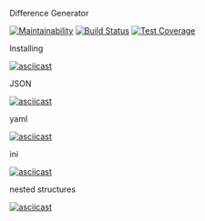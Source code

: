 Difference Generator

[![Maintainability](https://api.codeclimate.com/v1/badges/ecb4a6b33e93057fc93e/maintainability)](https://codeclimate.com/github/Xoxxloma/frontend-project-lvl2/maintainability)
[![Build Status](https://travis-ci.org/Xoxxloma/frontend-project-lvl2.svg?branch=master)](https://travis-ci.org/Xoxxloma/frontend-project-lvl2)
[![Test Coverage](https://api.codeclimate.com/v1/badges/ecb4a6b33e93057fc93e/test_coverage)](https://codeclimate.com/github/Xoxxloma/frontend-project-lvl2/test_coverage)

Installing

[![asciicast](https://asciinema.org/a/9qKMuH3BVykfEGIeBBgb0GNUH.svg)](https://asciinema.org/a/9qKMuH3BVykfEGIeBBgb0GNUH)

JSON

[![asciicast](https://asciinema.org/a/EaB7LFYdrhn7jEh2sqoPF6r3d.svg)](https://asciinema.org/a/EaB7LFYdrhn7jEh2sqoPF6r3d)

yaml

[![asciicast](https://asciinema.org/a/TXsZnNmAl61GgSuioTlfsXrPk.svg)](https://asciinema.org/a/TXsZnNmAl61GgSuioTlfsXrPk)

ini

[![asciicast](https://asciinema.org/a/hxbiIeFY0WTGsnOPu144DBi6x.svg)](https://asciinema.org/a/hxbiIeFY0WTGsnOPu144DBi6x)

nested structures

[![asciicast](https://asciinema.org/a/U4QEQufPmmrMVv43kMTf8XIhO.svg)](https://asciinema.org/a/U4QEQufPmmrMVv43kMTf8XIhO)
